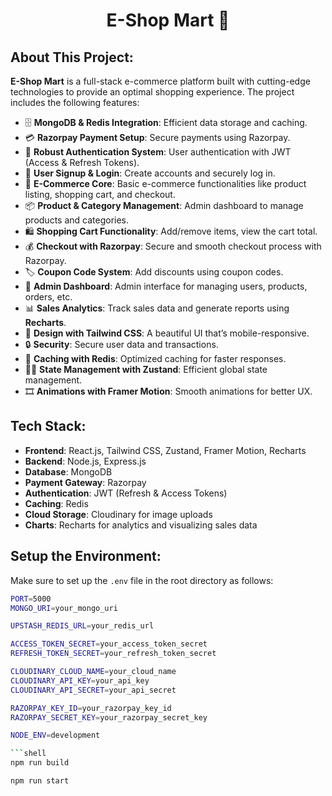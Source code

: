 <h1 align="center">E-Shop Mart 🛒</h1>

## About This Project:

**E-Shop Mart** is a full-stack e-commerce platform built with cutting-edge technologies to provide an optimal shopping experience. The project includes the following features:

- 🗄️ **MongoDB & Redis Integration**: Efficient data storage and caching.
- 💳 **Razorpay Payment Setup**: Secure payments using Razorpay.
- 🔐 **Robust Authentication System**: User authentication with JWT (Access & Refresh Tokens).
- 📝 **User Signup & Login**: Create accounts and securely log in.
- 🛒 **E-Commerce Core**: Basic e-commerce functionalities like product listing, shopping cart, and checkout.
- 📦 **Product & Category Management**: Admin dashboard to manage products and categories.
- 🛍️ **Shopping Cart Functionality**: Add/remove items, view the cart total.
- 💰 **Checkout with Razorpay**: Secure and smooth checkout process with Razorpay.
- 🏷️ **Coupon Code System**: Add discounts using coupon codes.
- 👑 **Admin Dashboard**: Admin interface for managing users, products, orders, etc.
- 📊 **Sales Analytics**: Track sales data and generate reports using **Recharts**.
- 🎨 **Design with Tailwind CSS**: A beautiful UI that’s mobile-responsive.
- 🔒 **Security**: Secure user data and transactions.
- 🚀 **Caching with Redis**: Optimized caching for faster responses.
- 🏃‍♂️ **State Management with Zustand**: Efficient global state management.
- 🎞️ **Animations with Framer Motion**: Smooth animations for better UX.

## Tech Stack:

- **Frontend**: React.js, Tailwind CSS, Zustand, Framer Motion, Recharts
- **Backend**: Node.js, Express.js
- **Database**: MongoDB
- **Payment Gateway**: Razorpay
- **Authentication**: JWT (Refresh & Access Tokens)
- **Caching**: Redis
- **Cloud Storage**: Cloudinary for image uploads
- **Charts**: Recharts for analytics and visualizing sales data

## Setup the Environment:

Make sure to set up the `.env` file in the root directory as follows:

```bash
PORT=5000
MONGO_URI=your_mongo_uri

UPSTASH_REDIS_URL=your_redis_url

ACCESS_TOKEN_SECRET=your_access_token_secret
REFRESH_TOKEN_SECRET=your_refresh_token_secret

CLOUDINARY_CLOUD_NAME=your_cloud_name
CLOUDINARY_API_KEY=your_api_key
CLOUDINARY_API_SECRET=your_api_secret

RAZORPAY_KEY_ID=your_razorpay_key_id
RAZORPAY_SECRET_KEY=your_razorpay_secret_key

NODE_ENV=development

```shell
npm run build
```

```shell
npm run start
```

